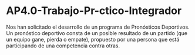 # AP4.0-Trabajo-Pr-ctico-Integrador
Nos han solicitado el desarrollo de un programa de Pronósticos Deportivos. Un pronóstico deportivo consta de un posible resultado de un partido (que un equipo gane, pierda o empate), propuesto por una persona que está participando de una competencia contra otras. 
